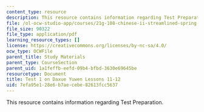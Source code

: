 ```yaml
---
content_type: resource
description: This resource contains information regarding Test Preparation.
file: /ol-ocw-studio-app/courses/21g-108-chinese-ii-streamlined-spring-2015/7efa95e128e6b7aecebe82613fcc5637_MIT21G_108S15_test1Format.pdf
file_size: 90322
file_type: application/pdf
learning_resource_types: []
license: https://creativecommons.org/licenses/by-nc-sa/4.0/
ocw_type: OCWFile
parent_title: Study Materials
parent_type: CourseSection
parent_uid: 1a1feffb-eefd-09b4-bfbd-3630e69645be
resourcetype: Document
title: Test 1 on Daxue Yuwen Lessons 11-12
uid: 7efa95e1-28e6-b7ae-cebe-82613fcc5637
---
```

This resource contains information regarding Test Preparation.